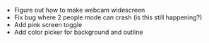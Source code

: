 - Figure out how to make webcam widescreen
- Fix bug where 2 people mode can crash (is this still happening?)
- Add pink screen toggle
- Add color picker for background and outline
